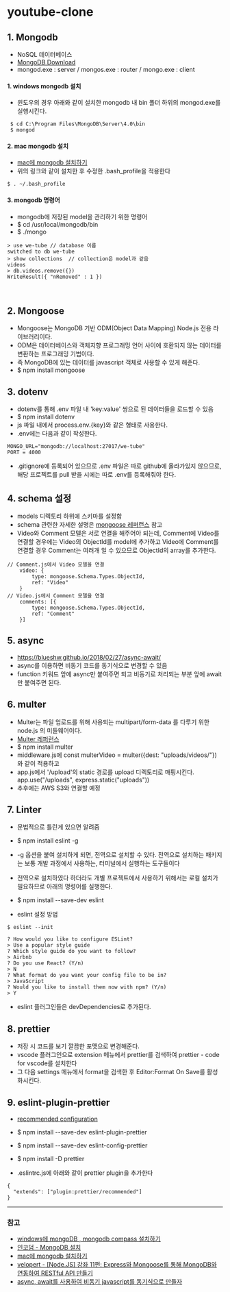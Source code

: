 # youtube-clone

## 1. Mongodb

- NoSQL 데이터베이스
- [MongoDB Download](https://www.mongodb.com/download-center/community)
- mongod.exe : server / mongos.exe : router / mongo.exe : client

#### 1. windows mongodb 설치

- 윈도우의 경우 아래와 같이 설치한 mongodb 내 bin 폴더 하위의 mongod.exe를 실행시킨다.

```
 $ cd C:\Program Files\MongoDB\Server\4.0\bin
 $ mongod
```

#### 2. mac mongodb 설치

- [mac에 mongodb 설치하기](http://hong.adfeel.info/backend/mac%EC%97%90-mongodb-%EC%84%A4%EC%B9%98%ED%95%98%EA%B8%B0/)
- 위의 링크와 같이 설치한 후 수정한 .bash_profile을 적용한다

```
$ . ~/.bash_profile
```

#### 3. mongodb 명령어

- mongodb에 저장된 model을 관리하기 위한 명령어
- \$ cd /usr/local/mongodb/bin
- \$ ./mongo

```
> use we-tube // database 이름
switched to db we-tube
> show collections  // collection은 model과 같음
videos
> db.videos.remove({})
WriteResult({ "nRemoved" : 1 })
```
<br>

## 2. Mongoose

- Mongoose는 MongoDB 기반 ODM(Object Data Mapping) Node.js 전용 라이브러리이다.
- ODM은 데이터베이스와 객체지향 프로그래밍 언어 사이에 호환되지 않는 데이터를 변환하는 프로그래밍 기법이다.
- 즉 MongoDB에 있는 데이터를 javascript 객체로 사용할 수 있게 해준다.
- \$ npm install mongoose

## 3. dotenv

- dotenv를 통해 .env 파일 내 'key:value' 쌍으로 된 데이터들을 로드할 수 있음
- \$ npm install dotenv
- js 파일 내에서 process.env.{key}와 같은 형태로 사용한다.
- .env에는 다음과 같이 작성한다.

```
MONGO_URL="mongodb://localhost:27017/we-tube"
PORT = 4000
```

- .gitignore에 등록되어 있으므로 .env 파일은 따로 github에 올라가있지 않으므로, 해당 프로젝트를 pull 받을 시에는 따로 .env를 등록해줘야 한다.

## 4. schema 설정

- models 디렉토리 하위에 스키마를 설정함
- schema 관련한 자세한 설명은 [mongoose 레퍼런스](https://mongoosejs.com/docs/guide.html) 참고
- Video와 Comment 모델은 서로 연결을 해주어야 되는데, Comment에 Video를 연결할 경우에는 Video의 ObjectId를 model에 추가하고 Video에 Comment를 연결할 경우 Comment는 여러개 일 수 있으므로 ObjectId의 array를 추가한다.

```
// Comment.js에서 Video 모델을 연결
    video: {
        type: mongoose.Schema.Types.ObjectId,
        ref: "Video"
    }
// Video.js에서 Comment 모델을 연결
    comments: [{
        type: mongoose.Schema.Types.ObjectId,
        ref: "Comment"
    }]
```

## 5. async

- https://blueshw.github.io/2018/02/27/async-await/
- async를 이용하면 비동기 코드를 동기식으로 변경할 수 있음
- function 키워드 앞에 async만 붙여주면 되고 비동기로 처리되는 부분 앞에 await만 붙여주면 된다.

## 6. multer

- Multer는 파일 업로드를 위해 사용되는 multipart/form-data 를 다루기 위한 node.js 의 미들웨어이다.
- [Multer 레퍼런스](https://github.com/expressjs/multer/blob/master/doc/README-ko.md)
- \$ npm install multer
- middleware.js에 const multerVideo = multer({dest: "uploads/videos/"}) 와 같이 적용하고
- app.js에서 '/upload'의 static 경로를 upload 디렉토리로 매핑시킨다. app.use("/uploads", express.static("uploads"))
- 추후에는 AWS S3와 연결할 예정

## 7. Linter

- 문법적으로 틀린게 있으면 알려줌
- \$ npm install eslint -g
- \-g 옵션을 붙여 설치하게 되면, 전역으로 설치할 수 있다. 전역으로 설치하는 패키지는 보통 개발 과정에서 사용하는, 터미널에서 실행하는 도구들이다
- 전역으로 설치하였다 하더라도 개별 프로젝트에서 사용하기 위해서는 로컬 설치가 필요하므로 아래의 명령어를 실행한다.
- \$ npm install --save-dev eslint

- eslint 설정 방법


```
$ eslint --init

? How would you like to configure ESLint?
> Use a popular style guide
? Which style guide do you want to follow?
> Airbnb
? Do you use React? (Y/n)
> N
? What format do you want your config file to be in?
> JavaScript
? Would you like to install them now with npm? (Y/n)
> Y
```

- eslint 플러그인들은 devDependencies로 추가된다.

## 8. prettier

- 저장 시 코드를 보기 깔끔한 포맷으로 변경해준다.
- vscode 플러그인으로 extension 메뉴에서 prettier를 검색하여 prettier \- code for vscode를 설치한다
- 그 다음 settings 메뉴에서 format을 검색한 후 Editor:Format On Save를 활성화시킨다.

## 9. eslint-plugin-prettier

- [recommended configuration](https://github.com/prettier/eslint-plugin-prettier#recommended-configuration)

- \$ npm install --save-dev eslint-plugin-prettier
- \$ npm install --save-dev eslint-config-prettier
- \$ npm install -D prettier
- .eslintrc.js에 아래와 같이 prettier plugin을 추가한다

```
{
  "extends": ["plugin:prettier/recommended"]
}
```

---

### 참고

- [windows에 mongoDB , mongodb compass 설치하기](https://blog.hanumoka.net/2018/10/18/mongodb-20181018-mongodb-install-at-windows/)
- [인코덤 - MongoDB 설치](http://www.incodom.kr/MongoDB_%EC%84%A4%EC%B9%98)
- [mac에 mongodb 설치하기](http://hong.adfeel.info/backend/mac%EC%97%90-mongodb-%EC%84%A4%EC%B9%98%ED%95%98%EA%B8%B0/)
- [velopert - [Node.JS] 강좌 11편: Express와 Mongoose를 통해 MongoDB와 연동하여 RESTful API 만들기](https://velopert.com/594)
- [async, await를 사용하여 비동기 javascript를 동기식으로 만들자](https://blueshw.github.io/2018/02/27/async-await/)
